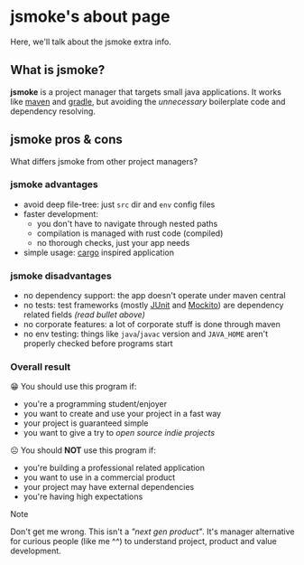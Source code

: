 jsmoke's about page
===================

Here, we'll talk about the jsmoke extra info.

## What is jsmoke?

**jsmoke** is a project manager that targets small java applications.
It works like [maven] and [gradle], but avoiding the _unnecessary_
boilerplate code and dependency resolving.

[maven]: https://maven.apache.org/
[gradle]: https://gradle.org/

## jsmoke pros & cons

What differs jsmoke from other project managers?

### jsmoke advantages

- avoid deep file-tree: just `src` dir and `env` config files
- faster development:
  - you don't have to navigate through nested paths
  - compilation is managed with rust code (compiled)
  - no thorough checks, just your app needs
- simple usage: [cargo] inspired application

[cargo]: https://github.com/rust-lang/cargo

### jsmoke disadvantages

- no dependency support: the app doesn't operate under maven central
- no tests: test frameworks (mostly [JUnit] and [Mockito]) are
  dependency related fields _(read bullet above)_
- no corporate features: a lot of corporate stuff is done through
  maven
- no env testing: things like `java`/`javac` version and `JAVA_HOME`
   aren't properly checked before programs start

[JUnit]: https://junit.org/
[Mockito]: https://site.mockito.org/

### Overall result

😁 You should use this program if:

- you're a programming student/enjoyer
- you want to create and use your project in a fast way
- your project is guaranteed simple
- you want to give a try to _open source indie projects_

☹️ You should **NOT** use this program if:

- you're building a professional related application
- you want to use in a commercial product
- your project may have external dependencies
- you're having high expectations

> [!NOTE]
>
> Don't get me wrong. This isn't a _"next gen product"_. It's manager
> alternative for curious people (like me ^^) to understand project,
> product and value development.
